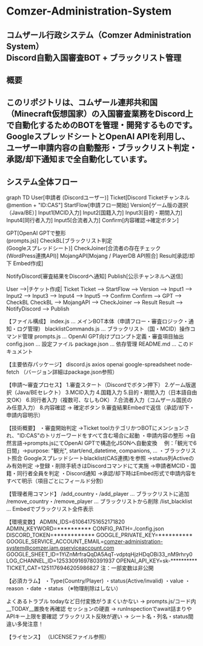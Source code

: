 # Comzer-Administration-System
コムザール行政システム（Comzer Administration System）  
**Discord自動入国審査BOT + ブラックリスト管理**
---
## 概要
このリポジトリは、コムザール連邦共和国（Minecraft仮想国家）の入国審査業務を**Discord上で自動化**するためのBOTを管理・開発するものです。  
GoogleスプレッドシートとOpenAI APIを利用し、**ユーザー申請内容の自動整形・ブラックリスト判定・承認/却下通知まで全自動化**しています。
---
## システム全体フロー
graph TD
  User[申請者 (Discordユーザー)]
  Ticket[Discord Ticketチャンネル<br/>@mention + "ID:CAS"]
  StartFlow[申請フロー開始]
  Version[ゲーム版の選択（Java/BE）]
  Input1[MCID入力]
  Input2[国籍入力]
  Input3[目的・期間入力]
  Input4[同行者入力]
  Input5[合流者入力]
  Confirm[内容確認→確定ボタン]

  GPT[OpenAI GPTで整形<br/>(prompts.js)]
  CheckBL[ブラックリスト判定<br/>(Googleスプレッドシート)]
  CheckJoiner[合流者の存在チェック<br/>(WordPress連携API)]
  MojangAPI[Mojang / PlayerDB API照合]
  Result[承認/却下 Embed作成]

  NotifyDiscord[審査結果をDiscordへ通知]
  Publish[公示チャンネルへ送信]

  User -->|チケット作成| Ticket
  Ticket --> StartFlow --> Version --> Input1 --> Input2 --> Input3 --> Input4 --> Input5 --> Confirm
  Confirm --> GPT --> CheckBL
  CheckBL --> MojangAPI --> CheckJoiner --> Result
  Result --> NotifyDiscord --> Publish

【ファイル構成】
index.js … メインBOT本体（申請フロー・審査ロジック・通知・ログ管理）
blacklistCommands.js … ブラックリスト（国・MCID）操作コマンド管理
prompts.js … OpenAI GPT向けプロンプト定義・審査項目抽出
config.json … 設定ファイル
package.json … 依存管理
README.md … このドキュメント

【主要依存パッケージ】
discord.js
axios
openai
google-spreadsheet
node-fetch
（バージョン詳細はpackage.json参照）

【申請～審査プロセス】
1.審査スタート（Discordでボタン押下）
2.ゲーム版選択（Java/BEセレクト）
3.MCID入力
4.国籍入力
5.目的・期間入力（日本語自由文OK）
6.同行者入力（複数可、なしもOK）
7.合流者入力（コムザール国民のみ任意入力）
8.内容確認 → 確定ボタン
9.審査結果Embedで返信（承認/却下・申請内容明示）

【技術概要】
・審査開始判定
→Ticket toolカテゴリかつBOTにメンションされ、"ID:CAS"のトリガーワードをすべて含む場合に起動
・申請内容の整形
→自然言語→prompts.jsにてOpenAI GPTで構造化JSONへ自動変換
　例：「観光で6日間」→purpose: "観光", start/end_datetime, companions, …
・ブラックリスト照合
Googleスプレッドシートblacklist(CAS連携)を参照
→status列Activeのみ有効判定
→登録・削除手続きはDiscordコマンドにて実施
→申請者MCID・国籍・同行者全員を判定
・Discord通知
→承認/却下時はEmbed形式で申請内容をすべて明示（項目ごとにフィールド分割）

【管理者用コマンド】
/add_country・/add_player … ブラックリストに追加
/remove_country・/remove_player … ブラックリストから削除
/list_blacklist … Embedでブラックリスト全件表示

【環境変数】
ADMIN_IDS=610641751652171820
ADMIN_KEYWORD=**********
CONFIG_PATH=./config.json
DISCORD_TOKEN=************
GOOGLE_PRIVATE_KEY=**********
GOOGLE_SERVICE_ACCOUNT_EMAIL=comzer-administration-system@comzer.iam.gserviceaccount.com
GOOGLE_SHEET_ID=1YiZnMrfraQqDA5AqT-vdptqHjzHDqOBi33_nM9rhry0
LOG_CHANNEL_ID=1253309169780391937
OPENAI_API_KEY=sk-**********
TICKET_CAT=1251176946205986827
注：一部変数は非公開

【必須カラム】
・Type(Country/Player)
・status(Active/invalid)
・value
・reason
・date
・status （※物理削除はしない）

よくあるトラブル
todayなど日付変換がうまくいかない → prompts.js/コード内__TODAY__置換を再確認
セッションの硬直 → runInspectionでawait詰まりやAPIキー上限を要確認
ブラックリスト反映が遅い → シート名・列名・status間違い多発注意！

【ライセンス】
（LICENSEファイル参照）
